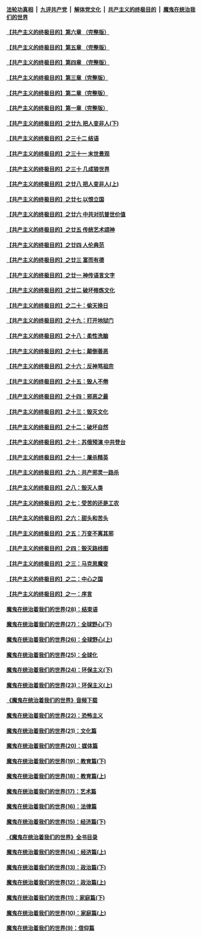 

####  [法轮功真相](../../../../basic/blob/master/README.md?t=06180102) &nbsp;|&nbsp; [九评共产党](../../../../9ping.md/blob/master/README.md?t=06180102) &nbsp;|&nbsp; [解体党文化](../../../../jtdwh.md/blob/master/README.md?t=06180102)  &nbsp;|&nbsp; [共产主义的终极目的](../../../../gczydzjmd.md/blob/master/README.md?t=06180102) &nbsp;|&nbsp; [魔鬼在统治我们的世界](../../../../mgztzwmdsj.md/blob/master/README.md?t=06180102) 

#### [【共产主义的终极目的】第六章 （完整版）](../pages/nsc422/n11428913.md?t=06180102) 

#### [【共产主义的终极目的】第五章 （完整版）](../pages/nsc422/n11428912.md?t=06180102) 

#### [【共产主义的终极目的】第四章 （完整版）](../pages/nsc422/n11428907.md?t=06180102) 

#### [【共产主义的终极目的】第三章（完整版）](../pages/nsc422/n11428848.md?t=06180102) 

#### [【共产主义的终极目的】第二章（完整版）](../pages/nsc422/n11428831.md?t=06180102) 

#### [【共产主义的终极目的】第一章（完整版）](../pages/nsc422/n11417651.md?t=06180102) 

#### [【共产主义的终极目的】之廿九 把人变非人(下)](../pages/nsc422/n11344140.md?t=06180102) 

#### [【共产主义的终极目的】之三十二 结语](../pages/nsc422/n11360535.md?t=06180102) 

#### [【共产主义的终极目的】之三十一 末世景观](../pages/nsc422/n11351129.md?t=06180102) 

#### [【共产主义的终极目的】之三十 几成狼世界](../pages/nsc422/n11348280.md?t=06180102) 

#### [【共产主义的终极目的】之廿八 把人变非人(上)](../pages/nsc422/n11340492.md?t=06180102) 

#### [【共产主义的终极目的】之廿七 以恨立国](../pages/nsc422/n11336944.md?t=06180102) 

#### [【共产主义的终极目的】之廿六 中共对抗普世价值](../pages/nsc422/n11324785.md?t=06180102) 

#### [【共产主义的终极目的】之廿五 传统艺术颂神](../pages/nsc422/n11296396.md?t=06180102) 

#### [【共产主义的终极目的】之廿四 人伦典范](../pages/nsc422/n11296397.md?t=06180102) 

#### [【共产主义的终极目的】之廿三 富而有德](../pages/nsc422/n11283598.md?t=06180102) 

#### [【共产主义的终极目的】之廿一 神传语言文字](../pages/nsc422/n11263265.md?t=06180102) 

#### [【共产主义的终极目的】之廿二 破坏修炼文化](../pages/nsc422/n11245728.md?t=06180102) 

#### [【共产主义的终极目的】之二十：偷天换日](../pages/nsc422/n11238846.md?t=06180102) 

#### [【共产主义的终极目的】之十九：打开地狱门](../pages/nsc422/n11206376.md?t=06180102) 

#### [【共产主义的终极目的】之十八：柔性洗脑](../pages/nsc422/n11199994.md?t=06180102) 

#### [【共产主义的终极目的】之十七：颠倒善恶](../pages/nsc422/n11179782.md?t=06180102) 

#### [【共产主义的终极目的】之十六：反神骂祖宗](../pages/nsc422/n11166798.md?t=06180102) 

#### [【共产主义的终极目的】之十五：毁人不倦](../pages/nsc422/n11166792.md?t=06180102) 

#### [【共产主义的终极目的】之十四：邪恶之最](../pages/nsc422/n11150249.md?t=06180102) 

#### [【共产主义的终极目的】之十三：毁灭文化](../pages/nsc422/n11135227.md?t=06180102) 

#### [【共产主义的终极目的】之十二：破坏自然](../pages/nsc422/n11135214.md?t=06180102) 

#### [【共产主义的终极目的】之十：苏俄预演 中共登台](../pages/nsc422/n11118424.md?t=06180102) 

#### [【共产主义的终极目的】之十一：屠杀精英](../pages/nsc422/n11118442.md?t=06180102) 

#### [【共产主义的终极目的】之九：共产邪灵一路杀](../pages/nsc422/n11114139.md?t=06180102) 

#### [【共产主义的终极目的】之八：毁灭人类](../pages/nsc422/n11108503.md?t=06180102) 

#### [【共产主义的终极目的】之七：受苦的还是工农](../pages/nsc422/n11101809.md?t=06180102) 

#### [【共产主义的终极目的】之六：甜头和苦头](../pages/nsc422/n11096971.md?t=06180102) 

#### [【共产主义的终极目的】之五：万变不离其邪](../pages/nsc422/n11091285.md?t=06180102) 

#### [【共产主义的终极目的】之四：毁灭路线图](../pages/nsc422/n11086284.md?t=06180102) 

#### [【共产主义的终极目的】之三：马克思魔变](../pages/nsc422/n11061941.md?t=06180102) 

#### [【共产主义的终极目的】之二：中心之国](../pages/nsc422/n11047728.md?t=06180102) 

#### [【共产主义的终极目的】之一：序言](../pages/nsc422/n11086077.md?t=06180102) 

#### [魔鬼在统治着我们的世界(28)：结束语](../pages/nsc422/n10936246.md?t=06180102) 

#### [魔鬼在统治着我们的世界(27)：全球野心(下)](../pages/nsc422/n10928319.md?t=06180102) 

#### [魔鬼在统治着我们的世界(26)：全球野心(上)](../pages/nsc422/n10900318.md?t=06180102) 

#### [魔鬼在统治着我们的世界(25)：全球化](../pages/nsc422/n10788205.md?t=06180102) 

#### [魔鬼在统治着我们的世界(24)：环保主义(下)](../pages/nsc422/n10695307.md?t=06180102) 

#### [魔鬼在统治着我们的世界(23)：环保主义(上)](../pages/nsc422/n10688613.md?t=06180102) 

#### [《魔鬼在统治着我们的世界》音频下载](../pages/nsc422/n10635553.md?t=06180102) 

#### [魔鬼在统治着我们的世界(22)：恐怖主义](../pages/nsc422/n10614727.md?t=06180102) 

#### [魔鬼在统治着我们的世界(21)：文化篇](../pages/nsc422/n10597706.md?t=06180102) 

#### [魔鬼在统治着我们的世界(20)：媒体篇](../pages/nsc422/n10586579.md?t=06180102) 

#### [魔鬼在统治着我们的世界(19)：教育篇(下)](../pages/nsc422/n10564808.md?t=06180102) 

#### [魔鬼在统治着我们的世界(18)：教育篇(上)](../pages/nsc422/n10526970.md?t=06180102) 

#### [魔鬼在统治着我们的世界(17)：艺术篇](../pages/nsc422/n10499093.md?t=06180102) 

#### [魔鬼在统治着我们的世界(16)：法律篇](../pages/nsc422/n10485969.md?t=06180102) 

#### [魔鬼在统治着我们的世界(15)：经济篇(下)](../pages/nsc422/n10469975.md?t=06180102) 

#### [《魔鬼在统治着我们的世界》全书目录](../pages/nsc422/n10464261.md?t=06180102) 

#### [魔鬼在统治着我们的世界(14)：经济篇(上)](../pages/nsc422/n10457370.md?t=06180102) 

#### [魔鬼在统治着我们的世界(13)：政治篇(下)](../pages/nsc422/n10448270.md?t=06180102) 

#### [魔鬼在统治着我们的世界(12)：政治篇(上)](../pages/nsc422/n10444576.md?t=06180102) 

#### [魔鬼在统治着我们的世界(11)：家庭篇(下)](../pages/nsc422/n10440961.md?t=06180102) 

#### [魔鬼在统治着我们的世界(10)：家庭篇(上)](../pages/nsc422/n10435448.md?t=06180102) 

#### [魔鬼在统治着我们的世界(9)：信仰篇](../pages/nsc422/n10432159.md?t=06180102) 

